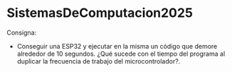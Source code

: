 # SistemasDeComputacion2025

Consigna:
- Conseguir una ESP32 y ejecutar en la misma un código que demore alrededor de 10 segundos. ¿Qué sucede con el tiempo del programa al duplicar la frecuencia de trabajo del microcontrolador?.